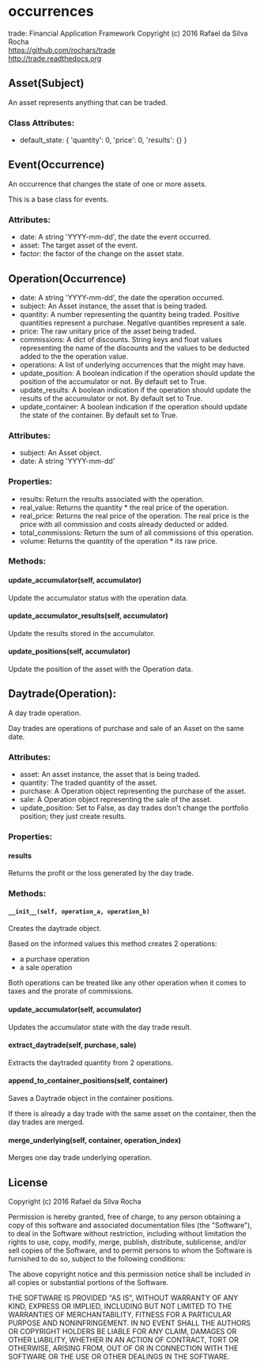 # occurrences

trade: Financial Application Framework
Copyright (c) 2016 Rafael da Silva Rocha  
https://github.com/rochars/trade  
http://trade.readthedocs.org


## Asset(Subject)
An asset represents anything that can be traded.

### Class Attributes:
+ default_state: { 'quantity': 0, 'price': 0, 'results': {} }


## Event(Occurrence)
An occurrence that changes the state of one or more assets.

This is a base class for events.

### Attributes:
+ date: A string 'YYYY-mm-dd', the date the event occurred.
+ asset: The target asset of the event.
+ factor: the factor of the change on the asset state.


## Operation(Occurrence)
+ date: A string 'YYYY-mm-dd', the date the operation occurred.
+ subject: An Asset instance, the asset that is being traded.
+ quantity: A number representing the quantity being traded. Positive quantities represent a purchase. Negative quantities represent a sale.
+ price: The raw unitary price of the asset being traded.
+ commissions: A dict of discounts. String keys and float values representing the name of the discounts and the values to be deducted added to the the operation value.
+ operations: A list of underlying occurrences that the might may have.
+ update_position: A boolean indication if the operation should update the position of the accumulator or not. By default set to True.
+ update_results: A boolean indication if the operation should update the results of the accumulator or not. By default set to True.
+ update_container: A boolean indication if the operation should update the state of the container. By default set to True.

### Attributes:
+ subject: An Asset object.
+ date: A string 'YYYY-mm-dd'

### Properties:
+ results: Return the results associated with the operation.
+ real_value: Returns the quantity * the real price of the operation.
+ real_price: Returns the real price of the operation. The real price is the price with all commission and costs already deducted or added.
+ total_commissions: Return the sum of all commissions of this operation.
+ volume: Returns the quantity of the operation * its raw price.

### Methods:

#### update_accumulator(self, accumulator)
Update the accumulator status with the operation data.

#### update_accumulator_results(self, accumulator)
Update the results stored in the accumulator.

#### update_positions(self, accumulator)
Update the position of the asset with the Operation data.



## Daytrade(Operation):
A day trade operation.

Day trades are operations of purchase and sale of an Asset on
the same date.

### Attributes:
+ asset: An asset instance, the asset that is being traded.
+ quantity: The traded quantity of the asset.
+ purchase: A Operation object representing the purchase of the asset.
+ sale: A Operation object representing the sale of the asset.
+ update_position: Set to False, as day trades don't change the portfolio position; they just create results.

### Properties:

#### results
Returns the profit or the loss generated by the day trade.

### Methods:

#### ``__init__(self, operation_a, operation_b)``
Creates the daytrade object.

Based on the informed values this method creates 2 operations:
- a purchase operation
- a sale operation

Both operations can be treated like any other operation when it
comes to taxes and the prorate of commissions.

#### update_accumulator(self, accumulator)
Updates the accumulator state with the day trade result.

#### extract_daytrade(self, purchase, sale)
Extracts the daytraded quantity from 2 operations.

#### append_to_container_positions(self, container)
Saves a Daytrade object in the container positions.

If there is already a day trade with the same asset on the
container, then the day trades are merged.

#### merge_underlying(self, container, operation_index)
Merges one day trade underlying operation.


## License
Copyright (c) 2016 Rafael da Silva Rocha

Permission is hereby granted, free of charge, to any person obtaining a copy
of this software and associated documentation files (the "Software"), to deal
in the Software without restriction, including without limitation the rights
to use, copy, modify, merge, publish, distribute, sublicense, and/or sell
copies of the Software, and to permit persons to whom the Software is
furnished to do so, subject to the following conditions:

The above copyright notice and this permission notice shall be included in
all copies or substantial portions of the Software.

THE SOFTWARE IS PROVIDED "AS IS", WITHOUT WARRANTY OF ANY KIND, EXPRESS OR
IMPLIED, INCLUDING BUT NOT LIMITED TO THE WARRANTIES OF MERCHANTABILITY,
FITNESS FOR A PARTICULAR PURPOSE AND NONINFRINGEMENT. IN NO EVENT SHALL THE
AUTHORS OR COPYRIGHT HOLDERS BE LIABLE FOR ANY CLAIM, DAMAGES OR OTHER
LIABILITY, WHETHER IN AN ACTION OF CONTRACT, TORT OR OTHERWISE, ARISING FROM,
OUT OF OR IN CONNECTION WITH THE SOFTWARE OR THE USE OR OTHER DEALINGS IN
THE SOFTWARE.
